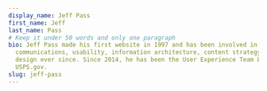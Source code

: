 ```yaml
---
display_name: Jeff Pass
first_name: Jeff
last_name: Pass
# Keep it under 50 words and only one paragraph
bio: Jeff Pass made his first website in 1997 and has been involved in digital
  communications, usability, information architecture, content strategy, and
  design ever since. Since 2014, he has been the User Experience Team Lead for
  USPS.gov.
slug: jeff-pass
---
```

